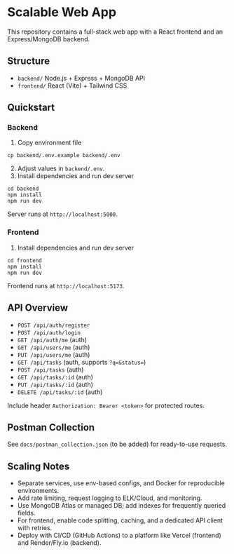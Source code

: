 # Scalable Web App

This repository contains a full-stack web app with a React frontend and an Express/MongoDB backend.

## Structure

- `backend/` Node.js + Express + MongoDB API
- `frontend/` React (Vite) + Tailwind CSS

## Quickstart

### Backend

1. Copy environment file
```
cp backend/.env.example backend/.env
```
2. Adjust values in `backend/.env`.
3. Install dependencies and run dev server
```
cd backend
npm install
npm run dev
```
Server runs at `http://localhost:5000`.

### Frontend

1. Install dependencies and run dev server
```
cd frontend
npm install
npm run dev
```
Frontend runs at `http://localhost:5173`.

## API Overview

- `POST /api/auth/register`
- `POST /api/auth/login`
- `GET /api/auth/me` (auth)
- `GET /api/users/me` (auth)
- `PUT /api/users/me` (auth)
- `GET /api/tasks` (auth, supports `?q=&status=`)
- `POST /api/tasks` (auth)
- `GET /api/tasks/:id` (auth)
- `PUT /api/tasks/:id` (auth)
- `DELETE /api/tasks/:id` (auth)

Include header `Authorization: Bearer <token>` for protected routes.

## Postman Collection

See `docs/postman_collection.json` (to be added) for ready-to-use requests.

## Scaling Notes

- Separate services, use env-based configs, and Docker for reproducible environments.
- Add rate limiting, request logging to ELK/Cloud, and monitoring.
- Use MongoDB Atlas or managed DB; add indexes for frequently queried fields.
- For frontend, enable code splitting, caching, and a dedicated API client with retries.
- Deploy with CI/CD (GitHub Actions) to a platform like Vercel (frontend) and Render/Fly.io (backend).
